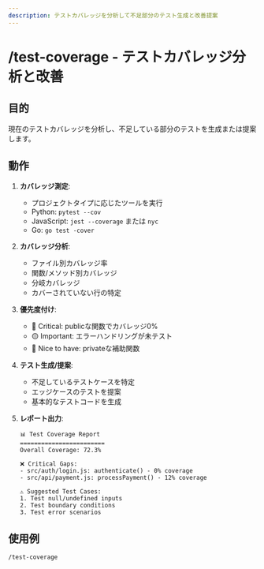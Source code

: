 ```yaml
---
description: テストカバレッジを分析して不足部分のテスト生成と改善提案
---
```


# /test-coverage - テストカバレッジ分析と改善

## 目的
現在のテストカバレッジを分析し、不足している部分のテストを生成または提案します。

## 動作
1. **カバレッジ測定**:
   - プロジェクトタイプに応じたツールを実行
   - Python: `pytest --cov`
   - JavaScript: `jest --coverage` または `nyc`
   - Go: `go test -cover`
   
2. **カバレッジ分析**:
   - ファイル別カバレッジ率
   - 関数/メソッド別カバレッジ
   - 分岐カバレッジ
   - カバーされていない行の特定
   
3. **優先度付け**:
   - 🔴 Critical: publicな関数でカバレッジ0%
   - 🟡 Important: エラーハンドリングが未テスト
   - 🔵 Nice to have: privateな補助関数
   
4. **テスト生成/提案**:
   - 不足しているテストケースを特定
   - エッジケースのテストを提案
   - 基本的なテストコードを生成
   
5. **レポート出力**:
   ```
   📊 Test Coverage Report
   ========================
   Overall Coverage: 72.3%
   
   ❌ Critical Gaps:
   - src/auth/login.js: authenticate() - 0% coverage
   - src/api/payment.js: processPayment() - 12% coverage
   
   ⚠️ Suggested Test Cases:
   1. Test null/undefined inputs
   2. Test boundary conditions
   3. Test error scenarios
   ```

## 使用例
```
/test-coverage
```